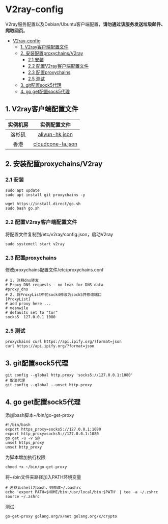 # V2ray-config

V2ray服务配置以及Debian/Ubuntu客户端配置，**请勿通过该服务发送垃圾邮件、爬取网页**。

- [V2ray-config](#v2ray-config)
  * [1. V2ray客户端配置文件](#1-v2ray-------)
  * [2. 安装配置proxychains/V2ray](#2-----proxychains-v2ray)
    + [2.1 安装](#21---)
    + [2.2 配置V2ray客户端配置文件](#22---v2ray-------)
    + [2.3 配置proxychains](#23---proxychains)
    + [2.5 测试](#25---)
  * [3. git配置sock5代理](#3-git--sock5--)
  * [4. go get配置sock5代理](#4-go-get--sock5--)


## 1. V2ray客户端配置文件

|实例机房|实例配置文件|
|:-:|:-:|
|洛杉矶|[aliyun-hk.json](https://raw.githubusercontent.com/csugulo/v2ray-config/master/config/aliyun-hk.json)|
|香港|[cloudcone-la.json](https://raw.githubusercontent.com/csugulo/v2ray-config/master/config/cloudcone-la.json)|

## 2. 安装配置proxychains/V2ray

### 2.1 安装

```
sudo apt update
sudo apt install git proxychains -y

wget https://install.direct/go.sh
sudo bash go.sh
```

### 2.2 配置V2ray客户端配置文件

将配置文件复制到/etc/v2ray/config.json，启动V2ray
```
sudo systemctl start v2ray
```

### 2.3 配置proxychains

修改proxychains配置文件/etc/proxychains.conf
```
# 1. 注释dns转发
# Proxy DNS requests - no leak for DNS data
#proxy_dns
# 2. 将ProxyList中的sock4修改为sock5并修改端口
[ProxyList]
# add proxy here ...
# meanwile
# defaults set to "tor"
socks5  127.0.0.1 1080
```

### 2.5 测试

```
proxychains curl https://api.ipify.org/?format=json
curl https://api.ipify.org/?format=json
```

## 3. git配置sock5代理

```
git config --global http.proxy 'socks5://127.0.0.1:1080'
# 取消代理
git config --global --unset http.proxy
```

## 4. go get配置sock5代理

添加bash脚本~/bin/go-get-proxy

```
#!/bin/bash
export https_proxy=socks5://127.0.0.1:1080
export http_proxy=socks5://127.0.0.1:1080
go get -u -v $@
unset https_proxy
unset http_proxy
```

为脚本增加执行权限

```
chmod +x ~/bin/go-get-proxy
```

将~/bin文件夹路径加入PATH环境变量

```
# 若默认shell为bash，则修改~/.bashrc
echo 'export PATH=$HOME/bin:/usr/local/bin:$PATH' | tee -a ~/.zshrc
source ~/.zshrc
```

测试

```
go-get-proxy golang.org/x/net golang.org/x/crypto
```


